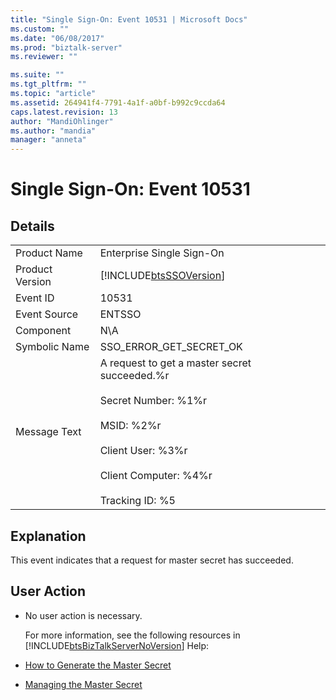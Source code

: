```yaml
---
title: "Single Sign-On: Event 10531 | Microsoft Docs"
ms.custom: ""
ms.date: "06/08/2017"
ms.prod: "biztalk-server"
ms.reviewer: ""

ms.suite: ""
ms.tgt_pltfrm: ""
ms.topic: "article"
ms.assetid: 264941f4-7791-4a1f-a0bf-b992c9ccda64
caps.latest.revision: 13
author: "MandiOhlinger"
ms.author: "mandia"
manager: "anneta"
---
```

# Single Sign-On: Event 10531
## Details  

|                 |                                                                                                                                                                                                  |
|-----------------|--------------------------------------------------------------------------------------------------------------------------------------------------------------------------------------------------|
|  Product Name   |                                                                                    Enterprise Single Sign-On                                                                                     |
| Product Version |                                                                    [!INCLUDE[btsSSOVersion](../includes/btsssoversion-md.md)]                                                                    |
|    Event ID     |                                                                                              10531                                                                                               |
|  Event Source   |                                                                                              ENTSSO                                                                                              |
|    Component    |                                                                                               N\A                                                                                                |
|  Symbolic Name  |                                                                                     SSO_ERROR_GET_SECRET_OK                                                                                      |
|  Message Text   | A request to get a master secret succeeded.%r<br /><br /> Secret Number: %1%r<br /><br /> MSID: %2%r<br /><br /> Client User: %3%r<br /><br /> Client Computer: %4%r<br /><br /> Tracking ID: %5 |

## Explanation  
 This event indicates that a request for master secret has succeeded.  

## User Action  

- No user action is necessary.  

  For more information, see the following resources in [!INCLUDE[btsBizTalkServerNoVersion](../includes/btsbiztalkservernoversion-md.md)] Help:  

- [How to Generate the Master Secret](../core/how-to-generate-the-master-secret.md)  

- [Managing the Master Secret](../core/managing-the-master-secret.md)
